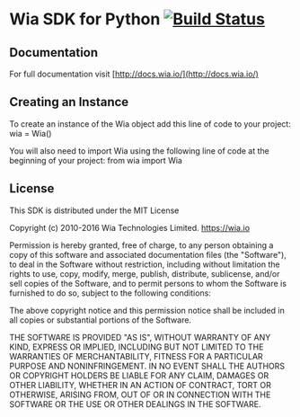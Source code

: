 # Wia SDK for Python [![Build Status](https://travis-ci.org/wiaio/wia-python-sdk.svg?branch=master)](https://travis-ci.org/wiaio/wia-python-sdk)

## Documentation
For full documentation visit [http://docs.wia.io/](http://docs.wia.io/)

## Creating an Instance
To create an instance of the Wia object add this line of code to your project:
wia = Wia()

You will also need to import Wia using the following line of code at the beginning of your project:
from wia import Wia

## License
This SDK is distributed under the MIT License

Copyright (c) 2010-2016 Wia Technologies Limited. https://wia.io

Permission is hereby granted, free of charge, to any person obtaining a copy
of this software and associated documentation files (the "Software"), to deal
in the Software without restriction, including without limitation the rights
to use, copy, modify, merge, publish, distribute, sublicense, and/or sell
copies of the Software, and to permit persons to whom the Software is
furnished to do so, subject to the following conditions:

The above copyright notice and this permission notice shall be included in
all copies or substantial portions of the Software.

THE SOFTWARE IS PROVIDED "AS IS", WITHOUT WARRANTY OF ANY KIND, EXPRESS OR
IMPLIED, INCLUDING BUT NOT LIMITED TO THE WARRANTIES OF MERCHANTABILITY,
FITNESS FOR A PARTICULAR PURPOSE AND NONINFRINGEMENT. IN NO EVENT SHALL THE
AUTHORS OR COPYRIGHT HOLDERS BE LIABLE FOR ANY CLAIM, DAMAGES OR OTHER
LIABILITY, WHETHER IN AN ACTION OF CONTRACT, TORT OR OTHERWISE, ARISING FROM,
OUT OF OR IN CONNECTION WITH THE SOFTWARE OR THE USE OR OTHER DEALINGS IN
THE SOFTWARE.
